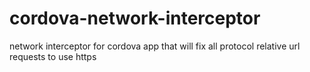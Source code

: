 # cordova-network-interceptor
network interceptor for cordova app that will fix all protocol relative url requests to use https
